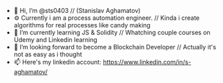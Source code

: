 - 👋 Hi, I’m @sts0403 // (Stanislav Aghamatov)
- ⚙️ Currently i am a process automation engineer. // Kinda i create algorithms for real processes like candy making 
- 🌱 I’m currently learning JS & Solidity // Whatching couple courses on Udemy and Linkedin learning
- 💞️ I’m looking forward to become a Blockchain Developer // Actually it's not as easy as i thought
- 📫 Here's my linkedin account: https://www.linkedin.com/in/s-aghamatov/ 

